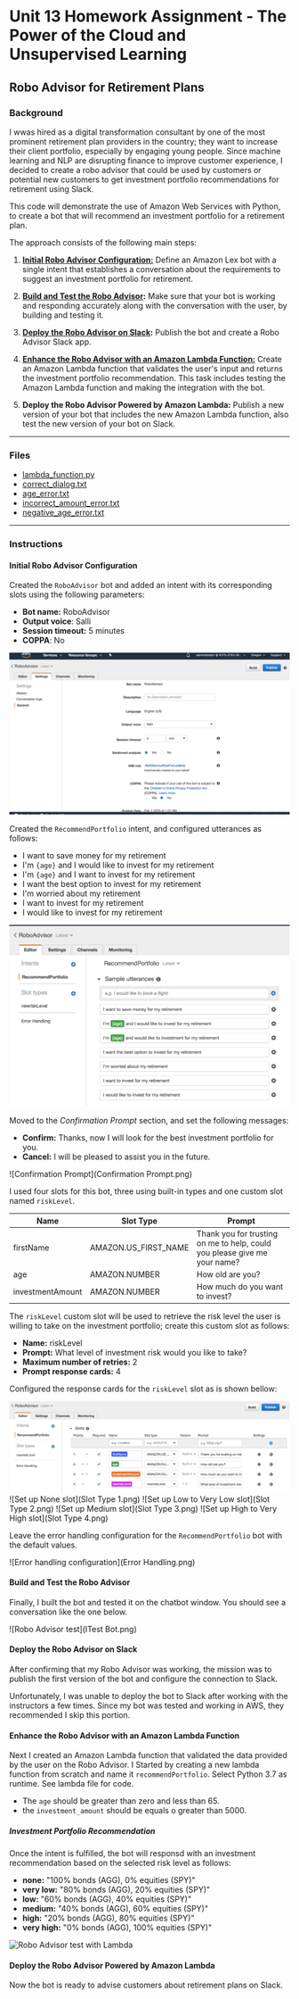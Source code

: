 # Unit 13 Homework Assignment - The Power of the Cloud and Unsupervised Learning

## Robo Advisor for Retirement Plans

### Background

I wwas hired as a digital transformation consultant by one of the most prominent retirement plan providers in the country; they want to increase their client portfolio, especially by engaging young people. Since machine learning and NLP are disrupting finance to improve customer experience, I decided to create a robo advisor that could be used by customers or potential new customers to get investment portfolio recommendations for retirement using Slack.

This code will demonstrate the use of Amazon Web Services with Python, to create a bot that will recommend an investment portfolio for a retirement plan.

The approach consists of the following main steps:

1. **[Initial Robo Advisor Configuration:](#Initial-Robo-Advisor-Configuration)** Define an Amazon Lex bot with a single intent that establishes a conversation about the requirements to suggest an investment portfolio for retirement.

2. **[Build and Test the Robo Advisor](#Build-and-Test-the-Robo-Advisor):** Make sure that your bot is working and responding accurately along with the conversation with the user, by building and testing it.

3. **[Deploy the Robo Advisor on Slack](#Deploy-the-Robo-Advisor-on-Slack):** Publish the bot and create a Robo Advisor Slack app.

4. **[Enhance the Robo Advisor with an Amazon Lambda Function:](#Enhance-the-Robo-Advisor-with-an-Amazon-Lambda-Function)** Create an Amazon Lambda function that validates the user's input and returns the investment portfolio recommendation. This task includes testing the Amazon Lambda function and making the integration with the bot.

5. **Deploy the Robo Advisor Powered by Amazon Lambda:** Publish a new version of your bot that includes the new Amazon Lambda function, also test the new version of your bot on Slack.

---

### Files

* [lambda_function.py](Starter_Files/lambda_function.py)
* [correct_dialog.txt](Test_Cases/correct_dialog.txt)
* [age_error.txt](Test_Cases/age_error.txt)
* [incorrect_amount_error.txt](Test_Cases/incorrect_amount_error.txt)
* [negative_age_error.txt](Test_Cases/negative_age_error.txt)

---

### Instructions

#### Initial Robo Advisor Configuration

Created the `RoboAdvisor` bot and added an intent with its corresponding slots using the following parameters:

* **Bot name:** RoboAdvisor
* **Output voice**: Salli
* **Session timeout:** 5 minutes
* **COPPA**: No

![Initial Setup](Lex_General.png)

Created the `RecommendPortfolio` intent, and configured utterances as follows:

* I want to save money for my retirement
* I'm ​`{age}​` and I would like to invest for my retirement
* I'm `​{age}​` and I want to invest for my retirement
* I want the best option to invest for my retirement
* I'm worried about my retirement
* I want to invest for my retirement
* I would like to invest for my retirement

![Utterance Setup](Lex_Utterances.png)

Moved to the *Confirmation Prompt* section, and set the following messages:

* **Confirm:** Thanks, now I will look for the best investment portfolio for you.
* **Cancel:** I will be pleased to assist you in the future.

![Confirmation Prompt](Confirmation Prompt.png)

I used four slots for this bot, three using built-in types and one custom slot named `riskLevel`.

| Name             | Slot Type            | Prompt                                                                    |
| ---------------- | -------------------- | ------------------------------------------------------------------------- |
| firstName        | AMAZON.US_FIRST_NAME | Thank you for trusting on me to help, could you please give me your name? |
| age              | AMAZON.NUMBER        | How old are you?                                                          |
| investmentAmount | AMAZON.NUMBER        | How much do you want to invest?                                           |

The `riskLevel` custom slot will be used to retrieve the risk level the user is willing to take on the investment portfolio; create this custom slot as follows:

* **Name:** riskLevel
* **Prompt:** What level of investment risk would you like to take?
* **Maximum number of retries:** 2
* **Prompt response cards:** 4

Configured the response cards for the `riskLevel` slot as is shown bellow:

![Set up risk level slot](Slots.png)
![Set up None slot](Slot Type 1.png)
![Set up Low to Very Low slot](Slot Type 2.png)
![Set up Medium slot](Slot Type 3.png)
![Set up High to Very High slot](Slot Type 4.png)

Leave the error handling configuration for the `RecommendPortfolio` bot with the default values.

![Error handling configuration](Error Handling.png)

#### Build and Test the Robo Advisor

Finally, I built the bot and tested it on the chatbot window. You should see a conversation like the one below.

![Robo Advisor test](ITest Bot.png)

#### Deploy the Robo Advisor on Slack

After confirming that my Robo Advisor was working, the mission was to publish the first version of the bot and configure the connection to Slack.

Unfortunately, I was unable to deploy the bot to Slack after working with the instructors a few times. Since my bot was tested and working in AWS, they recommended I skip this portion.

#### Enhance the Robo Advisor with an Amazon Lambda Function

Next I created an Amazon Lambda function that validated the data provided by the user on the Robo Advisor. I Started by creating a new lambda function from scratch and name it `recommendPortfolio`. Select Python 3.7 as runtime. See lambda file for code.

* The `age` should be greater than zero and less than 65.
* the `investment_amount` should be equals o greater than 5000.

##### Investment Portfolio Recommendation

Once the intent is fulfilled, the bot will responsd with an investment recommendation based on the selected risk level as follows:

* **none:** "100% bonds (AGG), 0% equities (SPY)"
* **very low:** "80% bonds (AGG), 20% equities (SPY)"
* **low:** "60% bonds (AGG), 40% equities (SPY)"
* **medium:** "40% bonds (AGG), 60% equities (SPY)"
* **high:** "20% bonds (AGG), 80% equities (SPY)"
* **very high:** "0% bonds (AGG), 100% equities (SPY)"

![Robo Advisor test with Lambda](Images/bot-test-with-lambda.gif)

#### Deploy the Robo Advisor Powered by Amazon Lambda

Now the bot is ready to advise customers about retirement plans on Slack. 

